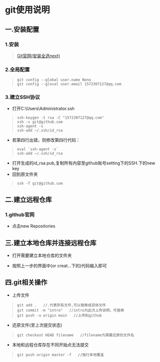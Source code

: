 # git使用说明

## 一.安装配置

### 1.安装

> [Git官网(安装全选next)](https://git-scm.com/)

### 2.全局配置

>```git
> git config --global user.name Nono
> git config --gloval user.email 1572307127@qq.com
> ```
> 

### 3.建立SSH协议

+ 打开C:\Users\Administrator\.ssh

> ```git
> ssh-keygen -t rsa -C "1572307127@qq.com"
> ssh -v git@github.com
> ssh-agent -s
> ssh-add ~/.ssh/id_rsa 
> ```
> 

+ 若第四行出错，则修改第四行代码：

> ```git
> eval `ssh-agent -s`
> ssh-add ~/.ssh/id_rsa
> ```
> 

+ 打开生成的id_rsa.pub,复制所有内容至github账号setting下的SSH.下的new key
+ 回到原文件夹

> ```git
> ssh -T git@github.com
> ```
>

## 二.建立远程仓库

### 1.github官网

+ 点击new Repositories



## 三.建立本地仓库并连接远程仓库

+ 打开需要建立本地仓库的文件夹

+ 按照上一步的界面中(or creat...下的)代码输入即可



## 四.git相关操作

+ 上传文件

> ```git
> git add .   //.代表所有文件,可以替换成具体文件
> git commit -m "intro"   //intro为此次上传说明，可替换
> git push -u origin main   //上传到github
>```



+ 还原文件(至上次提交状态)

> ```git
> git checkout HEAD filename   //filename为需要还原的文件名
> ```



+ 本地和远程仓库存在不同开始点无法提交

> ```git
> git push origin master -f   //强行本地覆盖
> ```